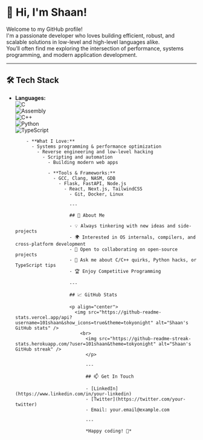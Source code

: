 # 👋 Hi, I'm Shaan! 

Welcome to my GitHub profile!  
I'm a passionate developer who loves building efficient, robust, and scalable solutions in low-level and high-level languages alike.  
You’ll often find me exploring the intersection of performance, systems programming, and modern application development.

---

## 🛠️ Tech Stack

- **Languages:**  
  ![C](https://img.shields.io/badge/C-00599C?style=flat&logo=c&logoColor=white)  
    ![Assembly](https://img.shields.io/badge/Assembly-6E4C13?style=flat&logo=gnu&logoColor=white)  
      ![C++](https://img.shields.io/badge/C++-00599C?style=flat&logo=c%2B%2B&logoColor=white)  
        ![Python](https://img.shields.io/badge/Python-3776AB?style=flat&logo=python&logoColor=white)  
          ![TypeScript](https://img.shields.io/badge/TypeScript-3178C6?style=flat&logo=typescript&logoColor=white)

          - **What I Love:**  
            - Systems programming & performance optimization  
              - Reverse engineering and low-level hacking  
                - Scripting and automation  
                  - Building modern web apps

                  - **Tools & Frameworks:**  
                    - GCC, Clang, NASM, GDB  
                      - Flask, FastAPI, Node.js  
                        - React, Next.js, TailwindCSS
                          - Git, Docker, Linux

                          ---

                          ## 🚀 About Me

                          - 💡 Always tinkering with new ideas and side-projects
                          - 🌍 Interested in OS internals, compilers, and cross-platform development
                          - 🤝 Open to collaborating on open-source projects
                          - 💬 Ask me about C/C++ quirks, Python hacks, or TypeScript tips
                          - 🏆 Enjoy Competitive Programming 

                          ---

                          ## 📈 GitHub Stats

                          <p align="center">
                            <img src="https://github-readme-stats.vercel.app/api?username=101shaan&show_icons=true&theme=tokyonight" alt="Shaan's GitHub stats" />
                              <br>
                                <img src="https://github-readme-streak-stats.herokuapp.com/?user=101shaan&theme=tokyonight" alt="Shaan's GitHub streak" />
                                </p>

                                ---

                                ## 📫 Get In Touch

                                - [LinkedIn](https://www.linkedin.com/in/your-linkedin)  
                                - [Twitter](https://twitter.com/your-twitter)  
                                - Email: your.email@example.com

                                ---

                                *Happy coding! 🚀*
